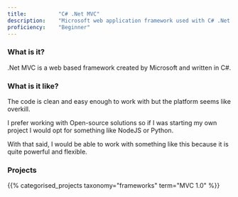 ```yaml
---
title: 			"C# .Net MVC"
description: 	"Microsoft web application framework used with C# .Net."
proficiency:	"Beginner"
---
```


### What is it?
.Net MVC is a web based framework created by Microsoft and written in C#.

### What is it like?
The code is clean and easy enough to work with but the platform seems like overkill. 

I prefer working with Open-source solutions so if I was starting my own project I would opt for something like NodeJS or Python. 

With that said, I would be able to work with something like this because it is quite powerful and flexible.

### Projects
{{% categorised_projects taxonomy="frameworks" term="MVC 1.0" %}}